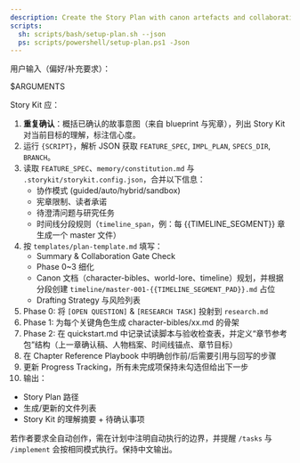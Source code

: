 ```yaml
---
description: Create the Story Plan with canon artefacts and collaboration gates.
scripts:
  sh: scripts/bash/setup-plan.sh --json
  ps: scripts/powershell/setup-plan.ps1 -Json
---
```


用户输入（偏好/补充要求）：

$ARGUMENTS

Story Kit 应：

1. **重复确认**：概括已确认的故事意图（来自 blueprint 与宪章），列出 Story Kit 对当前目标的理解，标注信心度。
2. 运行 `{SCRIPT}`，解析 JSON 获取 `FEATURE_SPEC`, `IMPL_PLAN`, `SPECS_DIR`, `BRANCH`。
3. 读取 `FEATURE_SPEC`、`memory/constitution.md` 与 `.storykit/storykit.config.json`，合并以下信息：
   - 协作模式 (guided/auto/hybrid/sandbox)
   - 宪章限制、读者承诺
   - 待澄清问题与研究任务
   - 时间线分段规则（`timeline_span`，例：每 {{TIMELINE_SEGMENT}} 章生成一个 master 文件）
4. 按 `templates/plan-template.md` 填写：
   - Summary & Collaboration Gate Check
   - Phase 0~3 细化
   - Canon 文档（character-bibles、world-lore、timeline）规划，并根据分段创建 `timeline/master-001-{{TIMELINE_SEGMENT_PAD}}.md` 占位
   - Drafting Strategy 与风险列表
5. Phase 0: 将 `[OPEN QUESTION]` & `[RESEARCH TASK]` 投射到 `research.md`
6. Phase 1: 为每个关键角色生成 character-bibles/xx.md 的骨架
7. Phase 2: 在 quickstart.md 中记录试读脚本与验收检查表，并定义“章节参考包”结构（上一章确认稿、人物档案、时间线锚点、章节目标）
8. 在 Chapter Reference Playbook 中明确创作前/后需要引用与回写的步骤
9. 更新 Progress Tracking，所有未完成项保持未勾选但给出下一步
10. 输出：
   - Story Plan 路径
   - 生成/更新的文件列表
   - Story Kit 的理解摘要 + 待确认事项

若作者要求全自动创作，需在计划中注明自动执行的边界，并提醒 `/tasks` 与 `/implement` 会按相同模式执行。保持中文输出。
